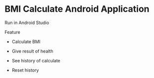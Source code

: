 # BMI Calculate Android Application

Run in Android Studio

Feature

- Calculate BMI 

- Give result of health

- See history of calculate

- Reset history
